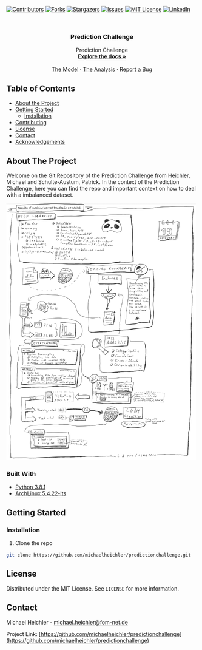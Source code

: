 <!--
*** Thanks for checking out this README Template. If you have a suggestion that would
*** make this better, please fork the repo and create a pull request or simply open
*** an issue with the tag "enhancement".
*** Thanks again! Now go create something AMAZING! :D
***
***
***
*** To avoid retyping too much info. Do a search and replace for the following:
*** github_username, repo, twitter_handle, email
-->





<!-- PROJECT SHIELDS -->
<!--
*** I'm using markdown "reference style" links for readability.
*** Reference links are enclosed in brackets [ ] instead of parentheses ( ).
*** See the bottom of this document for the declaration of the reference variables
*** for contributors-url, forks-url, etc. This is an optional, concise syntax you may use.
*** https://www.markdownguide.org/basic-syntax/#reference-style-links
-->
[![Contributors][contributors-shield]][contributors-url]
[![Forks][forks-shield]][forks-url]
[![Stargazers][stars-shield]][stars-url]
[![Issues][issues-shield]][issues-url]
[![MIT License][license-shield]][license-url]
[![LinkedIn][linkedin-shield]][linkedin-url]



<!-- PROJECT LOGO -->
<br />
<p align="center">
  <a href="https://github.com/michaelheichler/predictionchallenge">
  </a>

  <h3 align="center">Prediction Challenge</h3>

  <p align="center">
    Prediction Challenge
    <br />
    <a href="https://github.com/michaelheichler/predictionchallenge"><strong>Explore the docs »</strong></a>
    <br />
    <br />
    <a href="https://github.com/michaelheichler/predictionchallenge/blob/master/PredictionChallenge_Model.ipynb">The Model</a>
    ·
    <a href="https://github.com/michaelheichler/predictionchallenge/blob/master/DataAnalysis.ipynb">The Analysis</a>
    ·
    <a href="https://github.com/michaelheichler/predictionchallenge/issues">Report a Bug</a>
  </p>
</p>



<!-- TABLE OF CONTENTS -->
## Table of Contents

* [About the Project](#about-the-project)
* [Getting Started](#getting-started)
  * [Installation](#installation)
* [Contributing](#contributing)
* [License](#license)
* [Contact](#contact)
* [Acknowledgements](#acknowledgements)



<!-- ABOUT THE PROJECT -->
## About The Project

Welcome on the Git Repository of the Prediction Challenge from Heichler, Michael and Schulte-Austum, Patrick.
In the context of the Prediction Challenge, here you can find the repo and important context on how to deal with a imbalanced dataset.

<img src="PredictionChallenge_OurConceptInANutshell.png" alt="In a Nutshell" width="500">

### Built With

* [Python 3.8.1]()
* [ArchLinux 5.4.22-lts]()


<!-- GETTING STARTED -->
## Getting Started

### Installation
 
1. Clone the repo
```sh
git clone https://github.com/michaelheichler/predictionchallenge.git
```

<!-- LICENSE -->
## License

Distributed under the MIT License. See `LICENSE` for more information.

<!-- CONTACT -->
## Contact

Michael Heichler - michael.heichler@fom-net.de

Project Link: [https://github.com/michaelheichler/predictionchallenge](https://github.com/michaelheichler/predictionchallenge)



<!-- MARKDOWN LINKS & IMAGES -->
<!-- https://www.markdownguide.org/basic-syntax/#reference-style-links -->
[contributors-shield]: https://img.shields.io/github/contributors/michaelheichler/predictionchallenge.svg?style=flat-square
[contributors-url]: https://github.com/michaelheichler/predictionchallenge/graphs/contributors
[forks-shield]: https://img.shields.io/github/forks/michaelheichler/predictionchallenge.svg?style=flat-square
[forks-url]: https://github.com/michaelheichler/predictionchallenge//network/members
[stars-shield]: https://img.shields.io/github/stars/michaelheichler/predictionchallenge.svg?style=flat-square
[stars-url]: https://github.com/michaelheichler/predictionchallenge/stargazers
[issues-shield]: https://img.shields.io/github/issues/michaelheichler/predictionchallenge.svg?style=flat-square
[issues-url]: https://github.com/michaelheichler/predictionchallenge/issues
[license-shield]: https://img.shields.io/github/license/michaelheichler/predictionchallenge.svg?style=flat-square
[license-url]: https://github.com/michaelheichler/predictionchallenge/blob/master/LICENSE.txt
[linkedin-shield]: https://img.shields.io/badge/-LinkedIn-black.svg?style=flat-square&logo=linkedin&colorB=555
[linkedin-url]: https://www.linkedin.com/in/michael-heichler-8b5616192/
[product-screenshot]: PredictionChallenge_OurConceptInANutshell.png

